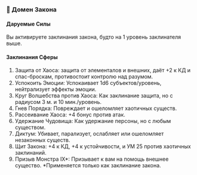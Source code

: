 ### 📜 Домен Закона
#### Даруемые Силы
Вы активируете заклинания закона, будто на 1 уровень заклинателя выше.
#### Заклинания Сферы
1. Защита от Хаоса: защита от элементалов и внешних, даёт +2 к КД и спас-броскам, противостоит контролю над разумом.
2. Успокоить Эмоции: Успокаивает 1d6 субъектов/уровень, нейтрализует эффекты эмоции.
3. Круг Волшебства против Хаоса: Как заклинание защита, но с радиусом 3 м. и 10 мин./уровень.
4. Гнев Порядка: Повреждает и ошеломляет хаотичных существ.
5. Рассеивание Хаоса: +4 бонус против атак.
6. Удержание Чудовища: Как удержание персоны, но с любым существом.
7. Диктум: Убивает, парализует, ослабляет или ошеломляет незаконных существ.
8. Щит Закона: +4 к КД, +4 к устойчивости, и УМ 25 против хаотичных заклинаний.
9. Призыв Монстра IХ\*: Призывает к вам на помощь внешнее существо.
\*Применяется только как заклинание закона.